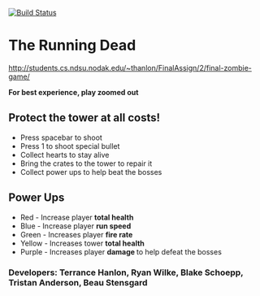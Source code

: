 
[![Build Status](https://travis-ci.com/NDSU-CSCI313-Borchert/final-zombie-game.svg?token=qrmcqsw1CwPQ1TkhhcWn&branch=master)](https://travis-ci.com/NDSU-CSCI313-Borchert/final-zombie-game)

<h1>The Running Dead </h1>  

http://students.cs.ndsu.nodak.edu/~thanlon/FinalAssign/2/final-zombie-game/

<strong> For best experience, play zoomed out </strong>

<h2>Protect the tower at all costs! </h2>
<ul>
  <li>Press spacebar to shoot</li>
  <li>Press 1 to shoot special bullet</li>
  <li>Collect hearts to stay alive</li>
  <li>Bring the crates to the tower to repair it </li>
  <li>Collect power ups to help beat the bosses </li>
</ul>

<h2> Power Ups </h2>
<ul>
  <li> Red    - Increase player <strong>total health</strong> </li>
  <li> Blue   - Increase player <strong> run speed </strong></li>
  <li> Green  - Increases player <strong>fire rate </strong> </li>
  <li> Yellow - Increases tower <strong> total health </strong> </li>
  <li> Purple - Increases player <strong>damage </strong> to help defeat the bosses </li>
</ul>


<h3> Developers: Terrance Hanlon, Ryan Wilke, Blake Schoepp, Tristan Anderson, Beau Stensgard </h3>

